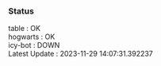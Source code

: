 ### Status


table : OK  
hogwarts : OK  
icy-bot : DOWN  
Latest Update : 2023-11-29 14:07:31.392237
